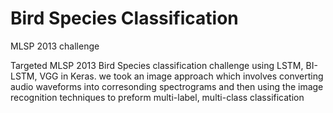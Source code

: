 # Bird Species Classification
MLSP 2013 challenge


Targeted  MLSP 2013 Bird Species classification challenge using LSTM, BI-LSTM, VGG in Keras.
we took an image approach which involves converting audio waveforms into corresonding spectrograms
and then using the image recognition techniques to preform multi-label, multi-class classification
